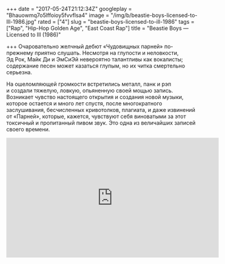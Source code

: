 +++
date = "2017-05-24T21:12:34Z"
googleplay = "Bhauowmq7o5lffoioy5fvvflsa4"
image = "/img/b/beastie-boys-licensed-to-Ill-1986.jpg"
rated = ["4"]
slug = "beastie-boys-licensed-to-ill-1986"
tags = ["Rap", "Hip-Hop Golden Age", "East Coast Rap"]
title = "Beastie Boys — Licensed to Ill (1986)"

+++
Очаровательно желчный дебют &laquo;Чудовищных парней&raquo; по-прежнему приятно слушать. Несмотря на&nbsp;глупости и&nbsp;неловкости, Эд&nbsp;Рок, Майк Ди&nbsp;и&nbsp;ЭмСиЭй невероятно талантливы как вокалисты; содержание песен может казаться глупым, но&nbsp;их&nbsp;читка смертельно серьезна.

На&nbsp;ошеломляющей громкости встретились металл, панк и&nbsp;рэп и&nbsp;создали тяжелую, ловкую, опьяненную своей мощью запись. Возникает чувство настоящего открытия и&nbsp;создания новой музыки, которое остается и&nbsp;много лет спустя, после многократного заслушивания, бесчисленных кривотолков, плагиата, и&nbsp;даже извинений от&nbsp;&laquo;Парней&raquo;, которые, кажется, чувствуют себя виноватыми за&nbsp;этот токсичный и&nbsp;пропитанный пивом звук. Это одна из&nbsp;величайших записей своего времени.

<iframe width="560" height="315" src="https://www.youtube.com/embed/07Y0cy-nvAg" frameborder="0" allowfullscreen></iframe>